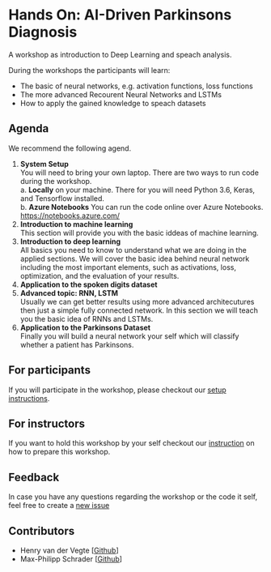 # Hands On: AI-Driven Parkinsons Diagnosis
A workshop as introduction to Deep Learning and speach analysis.

During the workshops the participants will learn:
- The basic of neural networks, e.g. activation functions, loss functions
- The more advanced Recourent Neural Networks and LSTMs
- How to apply the gained knowledge to speach datasets

## Agenda
We recommend the following agend.

1. **System Setup** <br>
    You will need to bring your own laptop. There are two ways to run code during the workshop. <br>
    a. **Locally** on your machine. There for you will need Python 3.6, Keras, and Tensorflow installed. <br>
    b. **Azure Notebooks** You can run the code online over Azure Notebooks. https://notebooks.azure.com/ <br>
2. **Introduction to machine learning** <br>
This section will provide you with the basic iddeas of machine learning.
3. **Introduction to deep learning** <br>
All basics you need to know to understand what we are doing in the applied sections. We will cover the basic idea behind neural network including the most important elements, such as activations, loss, optimization, and the evaluation of your results.
4. **Application to the spoken digits dataset** <br>
5. **Advanced topic: RNN, LSTM** <br>
Usually we can get better results using more advanced architecutures then just a simple fully connected network. In this section we will teach you the basic idea of RNNs and LSTMs.
6. **Application to the Parkinsons Dataset**<br>
Finally you will build a neural network your self which will classify whether a patient has Parkinsons.

## For participants
If you will participate in the workshop, please checkout our [setup instructions](/workshop-material/readme-participants.md).

## For instructors
If you want to hold this workshop by your self checkout our [instruction](/workshop-material/readme-instructors.md) on how to prepare this workshop.

## Feedback
In case you have any questions regarding the workshop or the code it self, feel free to create a [new issue](https://github.com/TUM-Microsoft-Student-Partners/AI-Driven-Parkinsons-Diagnosis/issues/new)

## Contributors
- Henry van der Vegte [[Github](https://github.com/HenryvanderVegte)]
- Max-Philipp Schrader [[Github](https://github.com/mpSchrader)]

